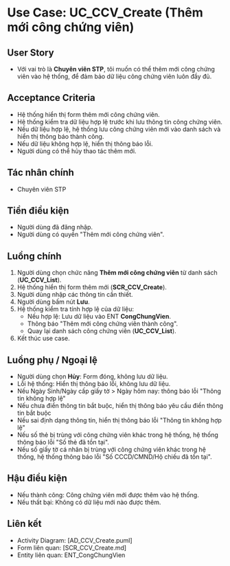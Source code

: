 # Use Case: UC_CCV_Create (Thêm mới công chứng viên)

## User Story
- Với vai trò là **Chuyên viên STP**, tôi muốn có thể thêm mới công chứng viên vào hệ thống, để đảm bảo dữ liệu công chứng viên luôn đầy đủ.

## Acceptance Criteria
- Hệ thống hiển thị form thêm mới công chứng viên.
- Hệ thống kiểm tra dữ liệu hợp lệ trước khi lưu thông tin công chứng viên.
- Nếu dữ liệu hợp lệ, hệ thống lưu công chứng viên mới vào danh sách và hiển thị thông báo thành công.
- Nếu dữ liệu không hợp lệ, hiển thị thông báo lỗi.
- Người dùng có thể hủy thao tác thêm mới.

## Tác nhân chính
- Chuyên viên STP

## Tiền điều kiện
- Người dùng đã đăng nhập.
- Người dùng có quyền "Thêm mới công chứng viên".

## Luồng chính
1. Người dùng chọn chức năng **Thêm mới công chứng viên** từ danh sách (**UC_CCV_List**).
2. Hệ thống hiển thị form thêm mới (**SCR_CCV_Create**).
3. Người dùng nhập các thông tin cần thiết.
4. Người dùng bấm nút **Lưu**.
5. Hệ thống kiểm tra tính hợp lệ của dữ liệu:
   - Nếu hợp lệ: Lưu dữ liệu vào ENT **CongChungVien**.
   - Thông báo "Thêm mới công chứng viên thành công".
   - Quay lại danh sách công chứng viên (**UC_CCV_List**).
6. Kết thúc use case.

## Luồng phụ / Ngoại lệ
- Người dùng chọn **Hủy**: Form đóng, không lưu dữ liệu.
- Lỗi hệ thống: Hiển thị thông báo lỗi, không lưu dữ liệu.
- Nếu Ngày Sinh/Ngày cấp giấy tờ > Ngày hôm nay: thông báo lỗi "Thông tin không hợp lệ"
- Nếu chưa điền thông tin bắt buộc, hiển thị thông báo yêu cầu điền thông tin bắt buộc
- Nếu sai định dạng thông tin, hiển thị thông báo lỗi "Thông tin không hợp lệ"
- Nếu số thẻ bị trùng với công chứng viên khác trong hệ thống, hệ thống thông báo lỗi "Số thẻ đã tồn tại". 
- Nếu số giấy tờ cá nhân bị trùng với công chứng viên khác trong hệ thống, hệ thống thông báo lỗi "Số CCCD/CMND/Hộ chiếu đã tồn tại". 

## Hậu điều kiện
- Nếu thành công: Công chứng viên mới được thêm vào hệ thống.
- Nếu thất bại: Không có dữ liệu mới nào được thêm.

## Liên kết
- Activity Diagram: [AD_CCV_Create.puml]
- Form liên quan: [SCR_CCV_Create.md]
- Entity liên quan: ENT_CongChungVien

